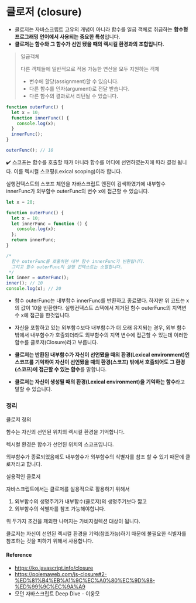 # 클로저 (closure)

- 클로저는 자바스크립트 고유의 개념이 아니라 함수를 일급 객체로 취급하는 **함수형 프로그래밍 언어에서 사용되는 중요한 특성**입니다.
- **클로저는 함수와 그 함수가 선언 됐을 때의 렉시컬 환경과의 조합입니다.**

> 일급객체
>
> 다른 객체들에 일반적으로 적용 가능한 연산을 모두 지원하는 객체
>
> - 변수에 할당(assignment)할 수 있습니다.
> - 다른 함수를 인자(argument)로 전달 받습니다.
> - 다른 함수의 결과로서 리턴될 수 있습니다.

```js
function outerFunc() {
  let x = 10;
  function innerFunc() {
    console.log(x);
  }
  innerFunc();
}

outerFunc(); // 10
```

✔️ 스코프는 함수를 호출할 때가 아니라 함수를 어디에 선언하였는지에 따라 결정 됩니다. 이를 렉시컬 스코핑(Lexical scoping)이라 합니다.

실행컨텍스트의 스코프 체인을 자바스크립트 엔진이 검색하였기에 내부함수 innerFunc가 외부함수 outerFunc의 변수 x에 접근할 수 있습니다.

```js
let x = 20;

function outerFunc() {
  let x = 10;
  let innerFunc = function () {
    console.log(x);
  };
  return innerFunc;
}

/*
  함수 outerFunc를 호출하면 내부 함수 innerFunc가 반환됩니다.
  그리고 함수 outerFunc의 실행 컨텍스트는 소멸합니다.
 */
let inner = outerFunc();
inner(); // 10
console.log(x); // 20
```

- 함수 outerFunc는 내부함수 innerFunc를 반환하고 종료됐다. 하지만 위 코드는 x의 값이 10을 반환한다. 실행컨텍스트 스택에서 제거된 함수 outerFunc의 지역변수 x에 접근을 한것입니다.

- 자신을 포함하고 있는 외부함수보다 내부함수가 더 오래 유지되는 경우, 외부 함수 밖에서 내부함수가 호출되더라도 외부함수의 지역 변수에 접근할 수 있는데 이러한 함수를 클로저(Closure)라고 부릅니다.

- **클로저는 반환된 내부함수가 자신이 선언됐을 때의 환경(Lexical environment)인 스코프를 기억하여 자신이 선언됐을 때의 환경(스코프) 밖에서 호출되어도 그 환경(스코프)에 접근할 수 있는 함수**를 말합니다.
- **클로저는 자신이 생성될 때의 환경(Lexical environment)을 기억하는 함수**라고 말할 수 있습니다.

### 정리

클로저 정의

함수는 자신의 선언된 위치의 렉시컬 환경을 기억합니다.

렉시컬 환경은 함수가 선언된 위치의 스코프입니다.

외부함수가 종료되었음에도 내부함수가 외부함수의 식별자를 참조 할 수 있기 때문에 클로저라고 합니다.

실용적인 클로저

자바스크립트에서는 클로저를 실용적으로 활용하기 위해서

1. 외부함수의 생명주기가 내부함수(클로저)의 생명주기보다 짧고
2. 외부함수의 식별자를 참조 가능해야합니다.

위 두가지 조건을 제외한 나머지는 가비지컬렉션 대상이 됩니다.

클로저는 자신이 선언된 렉시컬 환경을 기억(참조가능)하기 때문에 불필요한 식별자를 참조하는 것을 피하기 위해서 사용합니다.

#### Reference

- https://ko.javascript.info/closure
- https://poiemaweb.com/js-closure#2-%ED%81%B4%EB%A1%9C%EC%A0%80%EC%9D%98-%ED%99%9C%EC%9A%A9
- 모던 자바스크립트 Deep Dive - 이웅모
